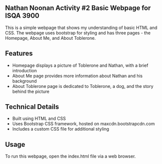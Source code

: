   <h2>Nathan Noonan Activity #2 Basic Webpage for ISQA 3900</h2>
  <p>This is a simple webpage that shows my understanding of basic HTML and CSS. The webpage uses bootstrap for styling and has three pages - the Homepage, About Me, and About Toblerone.</p>
  <h2>Features</h2>
  <ul>
    <li>Homepage displays a picture of Toblerone and Nathan, with a brief introduction</li>
    <li>About Me page provides more information about Nathan and his background</li>
    <li>About Toblerone page is dedicated to Toblerone, a dog, and the story behind the picture</li>
  </ul>
  <h2>Technical Details</h2>
  <ul>
    <li>Built using HTML and CSS</li>
    <li>Uses Bootstrap CSS framework, hosted on maxcdn.bootstrapcdn.com</li>
    <li>Includes a custom CSS file for additional styling</li>
  </ul>
  <h2>Usage</h2>
  <p>To run this webpage, open the index.html file via a web browser.</p>
